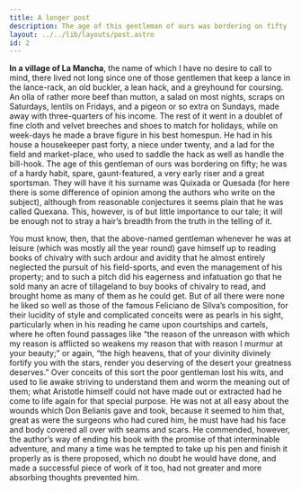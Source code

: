 ```yaml
---
title: A longer post
description: The age of this gentleman of ours was bordering on fifty
layout: ../../lib/layouts/post.astro
id: 2
---
```


**In a village of La Mancha**, the name of which I have no desire to call to
mind, there lived not long since one of those gentlemen that keep a lance in the
lance-rack, an old buckler, a lean hack, and a greyhound for coursing. An olla
of rather more beef than mutton, a salad on most nights, scraps on Saturdays,
lentils on Fridays, and a pigeon or so extra on Sundays, made away with
three-quarters of his income. The rest of it went in a doublet of fine cloth and
velvet breeches and shoes to match for holidays, while on week-days he made a
brave figure in his best homespun. He had in his house a housekeeper past forty,
a niece under twenty, and a lad for the field and market-place, who used to
saddle the hack as well as handle the bill-hook. The age of this gentleman of
ours was bordering on fifty; he was of a hardy habit, spare, gaunt-featured, a
very early riser and a great sportsman. They will have it his surname was
Quixada or Quesada (for here there is some difference of opinion among the
authors who write on the subject), although from reasonable conjectures it seems
plain that he was called Quexana. This, however, is of but little importance to
our tale; it will be enough not to stray a hair’s breadth from the truth in the
telling of it.

You must know, then, that the above-named gentleman whenever he was at leisure
(which was mostly all the year round) gave himself up to reading books of
chivalry with such ardour and avidity that he almost entirely neglected the
pursuit of his field-sports, and even the management of his property; and to
such a pitch did his eagerness and infatuation go that he sold many an acre of
tillageland to buy books of chivalry to read, and brought home as many of them
as he could get. But of all there were none he liked so well as those of the
famous Feliciano de Silva’s composition, for their lucidity of style and
complicated conceits were as pearls in his sight, particularly when in his
reading he came upon courtships and cartels, where he often found passages like
“the reason of the unreason with which my reason is afflicted so weakens my
reason that with reason I murmur at your beauty;” or again, “the high heavens,
that of your divinity divinely fortify you with the stars, render you deserving
of the desert your greatness deserves.” Over conceits of this sort the poor
gentleman lost his wits, and used to lie awake striving to understand them and
worm the meaning out of them; what Aristotle himself could not have made out or
extracted had he come to life again for that special purpose. He was not at all
easy about the wounds which Don Belianis gave and took, because it seemed to him
that, great as were the surgeons who had cured him, he must have had his face
and body covered all over with seams and scars. He commended, however, the
author’s way of ending his book with the promise of that interminable adventure,
and many a time was he tempted to take up his pen and finish it properly as is
there proposed, which no doubt he would have done, and made a successful piece
of work of it too, had not greater and more absorbing thoughts prevented him.
